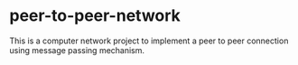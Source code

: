 # peer-to-peer-network
This is a computer network project to implement a peer to peer connection using message passing mechanism.
